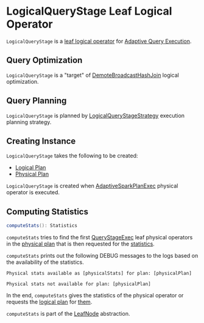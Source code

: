 # LogicalQueryStage Leaf Logical Operator

`LogicalQueryStage` is a [leaf logical operator](LeafNode.md) for [Adaptive Query Execution](../new-and-noteworthy/adaptive-query-execution.md).

## Query Optimization

`LogicalQueryStage` is a "target" of [DemoteBroadcastHashJoin](../logical-optimizations/DemoteBroadcastHashJoin.md) logical optimization.

## Query Planning

`LogicalQueryStage` is planned by [LogicalQueryStageStrategy](../execution-planning-strategies/LogicalQueryStageStrategy.md) execution planning strategy.

## Creating Instance

`LogicalQueryStage` takes the following to be created:

* <span id="logicalPlan"> [Logical Plan](LogicalPlan.md)
* <span id="physicalPlan"> [Physical Plan](../physical-operators/SparkPlan.md)

`LogicalQueryStage` is created when [AdaptiveSparkPlanExec](../physical-operators/AdaptiveSparkPlanExec.md) physical operator is executed.

## <span id="computeStats"> Computing Statistics

```scala
computeStats(): Statistics
```

`computeStats` tries to find the first [QueryStageExec](../physical-operators/QueryStageExec.md) leaf physical operators in the [physical plan](#physicalPlan) that is then requested for the [statistics](../physical-operators/QueryStageExec.md#computeStats).

`computeStats` prints out the following DEBUG messages to the logs based on the availability of the statistics.

```text
Physical stats available as [physicalStats] for plan: [physicalPlan]
```

```text
Physical stats not available for plan: [physicalPlan]
```

In the end, `computeStats` gives the statistics of the physical operator or requests the [logical plan](#logicalPlan) for [them](../spark-sql-LogicalPlanStats.md#stats).

`computeStats` is part of the [LeafNode](LeafNode.md#computeStats) abstraction.
